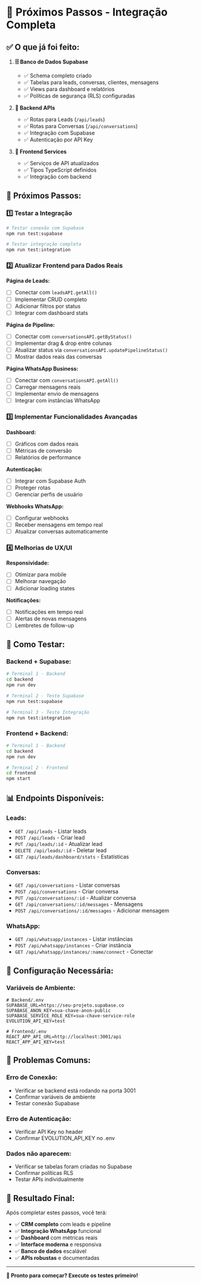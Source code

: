 # 🚀 Próximos Passos - Integração Completa

## ✅ **O que já foi feito:**

1. **🗄️ Banco de Dados Supabase**
   - ✅ Schema completo criado
   - ✅ Tabelas para leads, conversas, clientes, mensagens
   - ✅ Views para dashboard e relatórios
   - ✅ Políticas de segurança (RLS) configuradas

2. **🔧 Backend APIs**
   - ✅ Rotas para Leads (`/api/leads`)
   - ✅ Rotas para Conversas (`/api/conversations`)
   - ✅ Integração com Supabase
   - ✅ Autenticação por API Key

3. **📱 Frontend Services**
   - ✅ Serviços de API atualizados
   - ✅ Tipos TypeScript definidos
   - ✅ Integração com backend

## 🎯 **Próximos Passos:**

### 1️⃣ **Testar a Integração**
```bash
# Testar conexão com Supabase
npm run test:supabase

# Testar integração completa
npm run test:integration
```

### 2️⃣ **Atualizar Frontend para Dados Reais**

**Página de Leads:**
- [ ] Conectar com `leadsAPI.getAll()`
- [ ] Implementar CRUD completo
- [ ] Adicionar filtros por status
- [ ] Integrar com dashboard stats

**Página de Pipeline:**
- [ ] Conectar com `conversationsAPI.getByStatus()`
- [ ] Implementar drag & drop entre colunas
- [ ] Atualizar status via `conversationsAPI.updatePipelineStatus()`
- [ ] Mostrar dados reais das conversas

**Página WhatsApp Business:**
- [ ] Conectar com `conversationsAPI.getAll()`
- [ ] Carregar mensagens reais
- [ ] Implementar envio de mensagens
- [ ] Integrar com instâncias WhatsApp

### 3️⃣ **Implementar Funcionalidades Avançadas**

**Dashboard:**
- [ ] Gráficos com dados reais
- [ ] Métricas de conversão
- [ ] Relatórios de performance

**Autenticação:**
- [ ] Integrar com Supabase Auth
- [ ] Proteger rotas
- [ ] Gerenciar perfis de usuário

**Webhooks WhatsApp:**
- [ ] Configurar webhooks
- [ ] Receber mensagens em tempo real
- [ ] Atualizar conversas automaticamente

### 4️⃣ **Melhorias de UX/UI**

**Responsividade:**
- [ ] Otimizar para mobile
- [ ] Melhorar navegação
- [ ] Adicionar loading states

**Notificações:**
- [ ] Notificações em tempo real
- [ ] Alertas de novas mensagens
- [ ] Lembretes de follow-up

## 🧪 **Como Testar:**

### **Backend + Supabase:**
```bash
# Terminal 1 - Backend
cd backend
npm run dev

# Terminal 2 - Teste Supabase
npm run test:supabase

# Terminal 3 - Teste Integração
npm run test:integration
```

### **Frontend + Backend:**
```bash
# Terminal 1 - Backend
cd backend
npm run dev

# Terminal 2 - Frontend
cd frontend
npm start
```

## 📊 **Endpoints Disponíveis:**

### **Leads:**
- `GET /api/leads` - Listar leads
- `POST /api/leads` - Criar lead
- `PUT /api/leads/:id` - Atualizar lead
- `DELETE /api/leads/:id` - Deletar lead
- `GET /api/leads/dashboard/stats` - Estatísticas

### **Conversas:**
- `GET /api/conversations` - Listar conversas
- `POST /api/conversations` - Criar conversa
- `PUT /api/conversations/:id` - Atualizar conversa
- `GET /api/conversations/:id/messages` - Mensagens
- `POST /api/conversations/:id/messages` - Adicionar mensagem

### **WhatsApp:**
- `GET /api/whatsapp/instances` - Listar instâncias
- `POST /api/whatsapp/instances` - Criar instância
- `GET /api/whatsapp/instances/:name/connect` - Conectar

## 🔧 **Configuração Necessária:**

### **Variáveis de Ambiente:**
```env
# Backend/.env
SUPABASE_URL=https://seu-projeto.supabase.co
SUPABASE_ANON_KEY=sua-chave-anon-public
SUPABASE_SERVICE_ROLE_KEY=sua-chave-service-role
EVOLUTION_API_KEY=test

# Frontend/.env
REACT_APP_API_URL=http://localhost:3001/api
REACT_APP_API_KEY=test
```

## 🚨 **Problemas Comuns:**

### **Erro de Conexão:**
- Verificar se backend está rodando na porta 3001
- Confirmar variáveis de ambiente
- Testar conexão Supabase

### **Erro de Autenticação:**
- Verificar API Key no header
- Confirmar EVOLUTION_API_KEY no .env

### **Dados não aparecem:**
- Verificar se tabelas foram criadas no Supabase
- Confirmar políticas RLS
- Testar APIs individualmente

## 🎉 **Resultado Final:**

Após completar estes passos, você terá:

- ✅ **CRM completo** com leads e pipeline
- ✅ **Integração WhatsApp** funcional
- ✅ **Dashboard** com métricas reais
- ✅ **Interface moderna** e responsiva
- ✅ **Banco de dados** escalável
- ✅ **APIs robustas** e documentadas

---

**🚀 Pronto para começar? Execute os testes primeiro!** 